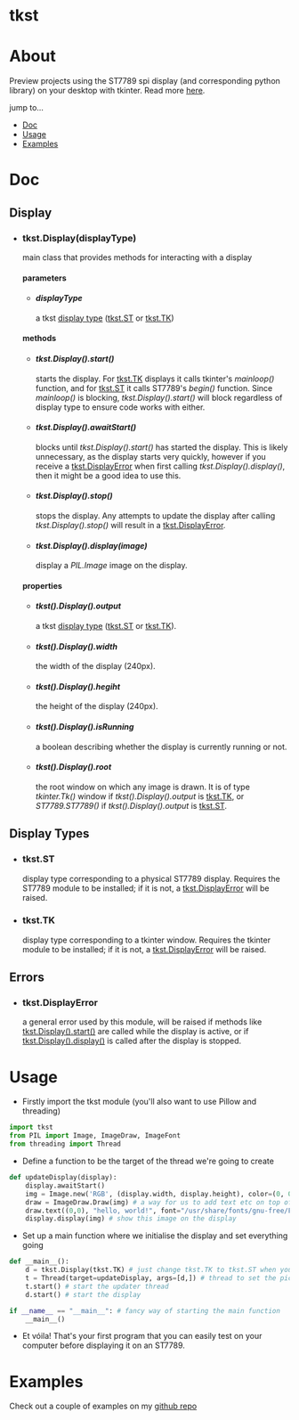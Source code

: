 # **tkst**
# About
Preview projects using the ST7789 spi display (and corresponding python library) on your desktop with tkinter. Read more [here](https://github.com/mmmsoup/tkst#readme).

jump to...
- [Doc](#Doc)
- [Usage](#Usage)
- [Examples](#Examples)

# Doc
## Display
- ### tkst.Display(displayType)
    main class that provides methods for interacting with a display
    #### parameters
    - #### _displayType_
        a tkst [display type](#Display-Types) ([tkst.ST](#tkst.ST) or [tkst.TK](#tkst.TK))
    #### methods
    - #### _tkst.Display().start()_
        starts the display. For [tkst.TK](#tkst.TK) displays it calls tkinter's _mainloop()_ function, and for [tkst.ST](#tkst.ST) it calls ST7789's _begin()_ function. Since _mainloop()_ is blocking, _tkst.Display().start()_ will block regardless of display type to ensure code works with either.
    - #### _tkst.Display().awaitStart()_
        blocks until _tkst.Display().start()_ has started the display. This is likely unnecessary, as the display starts very quickly, however if you receive a [tkst.DisplayError](#tkst.DisplayError) when first calling _tkst.Display().display()_, then it might be a good idea to use this.
    - #### _tkst.Display().stop()_
        stops the display. Any attempts to update the display after calling _tkst.Display().stop()_ will result in a [tkst.DisplayError](#tkst.DisplayError).
    - #### _tkst.Display().display(image)_
        display a _PIL.Image_ image on the display.
    #### properties
    - #### _tkst().Display().output_
        a tkst [display type](#Display-Types) ([tkst.ST](#tkst.ST) or [tkst.TK](#tkst.TK)).
    - #### _tkst().Display().width_
        the width of the display (240px).
    - #### _tkst().Display().hegiht_
        the height of the display (240px).
    - #### _tkst().Display().isRunning_
        a boolean describing whether the display is currently running or not.
    - #### _tkst().Display().root_
        the root window on which any image is drawn. It is of type _tkinter.Tk()_ window if _tkst().Display().output_ is [tkst.TK](#tkst.TK), or _ST7789.ST7789()_ if _tkst().Display().output_ is [tkst.ST](#tkst.ST).

## Display Types
- ### tkst.ST
    display type corresponding to a physical ST7789 display. Requires the ST7789 module to be installed; if it is not, a [tkst.DisplayError](#tkst.DisplayError) will be raised.

- ### tkst.TK
    display type corresponding to a tkinter window. Requires the tkinter module to be installed; if it is not, a [tkst.DisplayError](#tkst.DisplayError) will be raised.

## Errors
- ### tkst.DisplayError
    a general error used by this module, will be raised if methods like [tkst.Display().start()](#tkst.Display().start()) are called while the display is active, or if [tkst.Display().display()](#tkst.Display().display(image)) is called after the display is stopped.

# Usage
- Firstly import the tkst module (you'll also want to use Pillow and threading)
```python
import tkst
from PIL import Image, ImageDraw, ImageFont
from threading import Thread
```
- Define a function to be the target of the thread we're going to create
```python
def updateDisplay(display):
    display.awaitStart()
    img = Image.new('RGB', (display.width, display.height), color=(0, 0, 0)) # the image we're going to display
    draw = ImageDraw.Draw(img) # a way for us to add text etc on top of the image
    draw.text((0,0), "hello, world!", font="/usr/share/fonts/gnu-free/FreeMono.otf", fill=(255, 255, 255)) # add some sample text to our image
    display.display(img) # show this image on the display
```
- Set up a main function where we initialise the display and set everything going
```python
def __main__():
    d = tkst.Display(tkst.TK) # just change tkst.TK to tkst.ST when you want to display it on the ST7789
    t = Thread(target=updateDisplay, args=[d,]) # thread to set the picture on the display, has to be threaded as tkst.Display().start() is blocking
    t.start() # start the updater thread
    d.start() # start the display

if __name__ == "__main__": # fancy way of starting the main function
    __main__()
```
- Et vóila! That's your first program that you can easily test on your computer before displaying it on an ST7789.

# Examples
Check out a couple of examples on my [github repo](https://github.com/mmmsoup/tkst/tree/main/examples)